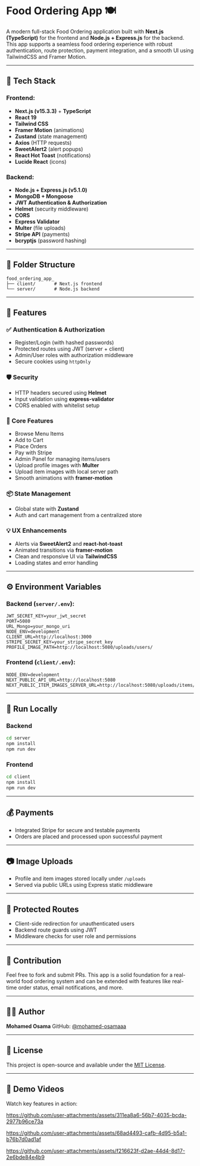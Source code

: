 # Food Ordering App 🍽️

A modern full-stack Food Ordering application built with **Next.js (TypeScript)** for the frontend and **Node.js + Express.js** for the backend. This app supports a seamless food ordering experience with robust authentication, route protection, payment integration, and a smooth UI using TailwindCSS and Framer Motion.

---

## 🔧 Tech Stack

### Frontend:

* **Next.js (v15.3.3)** + **TypeScript**
* **React 19**
* **Tailwind CSS**
* **Framer Motion** (animations)
* **Zustand** (state management)
* **Axios** (HTTP requests)
* **SweetAlert2** (alert popups)
* **React Hot Toast** (notifications)
* **Lucide React** (icons)

### Backend:

* **Node.js + Express.js (v5.1.0)**
* **MongoDB + Mongoose**
* **JWT Authentication & Authorization**
* **Helmet** (security middleware)
* **CORS**
* **Express Validator**
* **Multer** (file uploads)
* **Stripe API** (payments)
* **bcryptjs** (password hashing)

---

## 📁 Folder Structure

```
food_ordering_app_
├── client/       # Next.js frontend
└── server/       # Node.js backend
```

---

## 🚀 Features

### ✅ Authentication & Authorization

* Register/Login (with hashed passwords)
* Protected routes using JWT (server + client)
* Admin/User roles with authorization middleware
* Secure cookies using `httpOnly`

### 🛡️ Security

* HTTP headers secured using **Helmet**
* Input validation using **express-validator**
* CORS enabled with whitelist setup

### 🍔 Core Features

* Browse Menu Items
* Add to Cart
* Place Orders
* Pay with Stripe
* Admin Panel for managing items/users
* Upload profile images with **Multer**
* Upload item images with local server path
* Smooth animations with **framer-motion**

### 📦 State Management

* Global state with **Zustand**
* Auth and cart management from a centralized store

### 💡 UX Enhancements

* Alerts via **SweetAlert2** and **react-hot-toast**
* Animated transitions via **framer-motion**
* Clean and responsive UI via **TailwindCSS**
* Loading states and error handling

---

## ⚙️ Environment Variables

### Backend (`server/.env`):

```env
JWT_SECRET_KEY=your_jwt_secret
PORT=5080
URL_Mongo=your_mongo_uri
NODE_ENV=development
CLIENT_URL=http://localhost:3000
STRIPE_SECRET_KEY=your_stripe_secret_key
PROFILE_IMAGE_PATH=http://localhost:5080/uploads/users/
```

### Frontend (`client/.env`):

```env
NODE_ENV=development
NEXT_PUBLIC_API_URL=http://localhost:5080
NEXT_PUBLIC_ITEM_IMAGES_SERVER_URL=http://localhost:5080/uploads/items/
```

---

## 🧪 Run Locally

### Backend

```bash
cd server
npm install
npm run dev
```

### Frontend

```bash
cd client
npm install
npm run dev
```

---

## 💰 Payments

* Integrated Stripe for secure and testable payments
* Orders are placed and processed upon successful payment

---

## 📷 Image Uploads

* Profile and item images stored locally under `/uploads`
* Served via public URLs using Express static middleware

---

## 🔐 Protected Routes

* Client-side redirection for unauthenticated users
* Backend route guards using JWT
* Middleware checks for user role and permissions

---

## 🙌 Contribution

Feel free to fork and submit PRs. This app is a solid foundation for a real-world food ordering system and can be extended with features like real-time order status, email notifications, and more.

---

## 👨‍💻 Author

**Mohamed Osama**
GitHub: [@mohamed-osamaaa](https://github.com/mohamed-osamaaa)

---

## 📜 License

This project is open-source and available under the [MIT License](LICENSE).

---

## 🎥 Demo Videos

Watch key features in action:


https://github.com/user-attachments/assets/311ea8a6-56b7-4035-bcda-2977b96ce73a





https://github.com/user-attachments/assets/68ad4493-cafb-4d95-b5a1-b76b7d0ad1af




https://github.com/user-attachments/assets/f216623f-d2ae-44d4-8d17-2e6bde84e4b9




